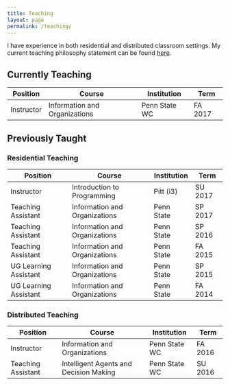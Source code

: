 ```yaml
---
title: Teaching
layout: page
permalink: /teaching/
---
```


I have experience in both residential and distributed classroom settings. My current teaching philosophy statement can be found [here]({{url}}/documents/pinteranthonyteachingphilosophy).

## Currently Teaching

| Position| Course |  Institution | Term |
|---------------|-----------|----------|-----|
| Instructor | Information and Organizations | Penn State WC | FA 2017 |

## Previously Taught

### Residential Teaching

| Position| Course |  Institution | Term |
|---------------|-----------|----------|-----|
| Instructor | Introduction to Programming | Pitt (i3) | SU 2017 |
| Teaching Assistant | Information and Organizations | Penn State | SP 2017 |
| Teaching Assistant | Information and Organizations | Penn State | SP 2016 |
| Teaching Assistant | Information and Organizations | Penn State | FA 2015 |
| UG Learning Assistant | Information and Organizations | Penn State | SP 2015 |
| UG Learning Assistant | Information and Organizations | Penn State | FA 2014 |

### Distributed Teaching

| Position| Course |  Institution | Term |
|---------------|-----------|----------|-----|
| Instructor | Information and Organizations | Penn State WC | FA 2016 |
| Teaching Assistant | Intelligent Agents and Decision Making | Penn State WC | SU 2016 |
